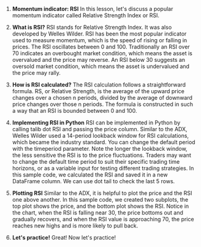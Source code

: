 1. **Momentum indicator: RSI**
In this lesson, let's discuss a popular momentum indicator called Relative Strength Index or RSI.

2. **What is RSI?**
RSI stands for Relative Strength Index. It was also developed by Welles Wilder. RSI has been the most popular indicator used to measure momentum, which is the speed of rising or falling in prices. The RSI oscillates between 0 and 100. Traditionally an RSI over 70 indicates an overbought market condition, which means the asset is overvalued and the price may reverse. An RSI below 30 suggests an oversold market condition, which means the asset is undervalued and the price may rally.

3. **How is RSI calculated?**
The RSI calculation follows a straightforward formula. RS, or Relative Strength, is the average of the upward price changes over a chosen n periods, divided by the average of downward price changes over those n periods. The formula is constructed in such a way that an RSI is bounded between 0 and 100.

4. **Implementing RSI in Python**
RSI can be implemented in Python by calling talib dot RSI and passing the price column. Similar to the ADX, Welles Wilder used a 14-period lookback window for RSI calculations, which became the industry standard. You can change the default period with the timeperiod parameter. Note the longer the lookback window, the less sensitive the RSI is to the price fluctuations. Traders may want to change the default time period to suit their specific trading time horizons, or as a variable input for testing different trading strategies. In this sample code, we calculated the RSI and saved it in a new DataFrame column. We can use dot tail to check the last 5 rows.

5. **Plotting RSI**
Similar to the ADX, it is helpful to plot the price and the RSI one above another. In this sample code, we created two subplots, the top plot shows the price, and the bottom plot shows the RSI. Notice in the chart, when the RSI is falling near 30, the price bottoms out and gradually recovers, and when the RSI value is approaching 70, the price reaches new highs and is more likely to pull back.

6. **Let's practice!**
Great! Now let's practice!

